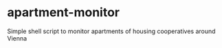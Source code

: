# apartment-monitor
Simple shell script to monitor apartments of housing cooperatives around Vienna
